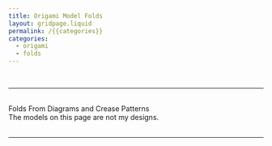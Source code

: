 ```yaml
---
title: Origami Model Folds
layout: gridpage.liquid
permalink: /{{categories}}
categories: 
  - origami
  - folds
---
```


<br>
<hr>
<br>
<div class = "title">
Folds From Diagrams and Crease Patterns
</div>
<div class = "page-summary">
The models on this page are not my designs.
</div>
<br>
<hr>
<br>

